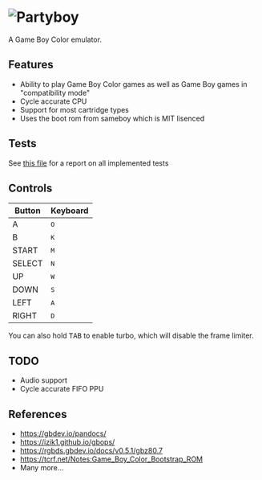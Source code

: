 ![Partyboy](https://user-images.githubusercontent.com/16002713/176773858-80ffaed3-a88a-42bf-a821-1189da071900.png)
============

A Game Boy Color emulator.

## Features
- Ability to play Game Boy Color games as well as Game Boy games in "compatibility mode"
- Cycle accurate CPU
- Support for most cartridge types
- Uses the boot rom from sameboy which is MIT lisenced

## Tests
See [this file](TestReport.md) for a report on all implemented tests

## Controls

| Button | Keyboard      |
|--------|---------------|
| A      | <kbd>O</kbd>  |
| B      | <kbd>K</kbd>  |
| START  | <kbd>M</kbd>  |
| SELECT | <kbd>N</kbd>  |
| UP     | <kbd>W</kbd>  |
| DOWN   | <kbd>S</kbd>  |
| LEFT   | <kbd>A</kbd>  |
| RIGHT  | <kbd>D</kbd>  |

You can also hold <kbd>TAB</kbd> to enable turbo, which will disable the frame limiter.

## TODO
 - Audio support
 - Cycle accurate FIFO PPU 

## References 

- https://gbdev.io/pandocs/
- https://izik1.github.io/gbops/
- https://rgbds.gbdev.io/docs/v0.5.1/gbz80.7
- https://tcrf.net/Notes:Game_Boy_Color_Bootstrap_ROM
- Many more...
